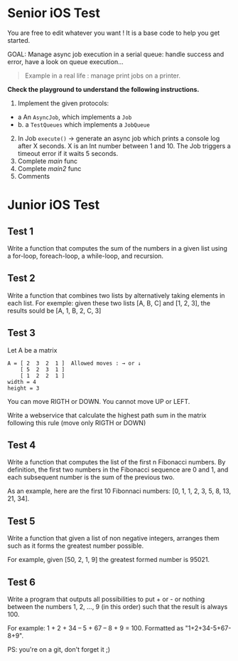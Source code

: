 # Senior iOS Test

You are free to edit whatever you want ! It is a base code to help you get started.

GOAL: Manage async job execution in a serial queue: handle success and error, have a look on queue execution...
> Example in a real life : manage print jobs on a printer.

**Check the playground to understand the following instructions.**

1. Implement the given protocols:
  * a An `AsyncJob`, which implements a `Job`
  * b. a `TestQueues` which implements a `JobQueue`
2. In Job `execute()` -> generate an async job which prints a console log after X seconds. X is an Int number between 1 and 10. The Job triggers a timeout error if it waits 5 seconds.
3. Complete *main* func
4. Complete *main2* func
5. Comments


# Junior iOS Test

## Test 1

Write a function that computes the sum of the numbers in a given list using a for-loop, foreach-loop, a while-loop, and recursion.

## Test 2

Write a function that combines two lists by alternatively taking elements in each list. For exemple: given these two lists [A, B, C] and [1, 2, 3], the results sould be [A, 1, B, 2, C, 3]

## Test 3

Let A be a matrix
```
A = [ 2  3  2  1 ]  Allowed moves : → or ↓
    [ 5  2  3  1 ]
    [ 1  2  2  1 ]
width = 4
height = 3
```

You can move RIGTH or DOWN.
You cannot move UP or LEFT.

Write a webservice that calculate the highest path sum in the matrix
following this rule (move only RIGTH or DOWN)

## Test 4

Write a function that computes the list of the first n Fibonacci numbers. By definition, the first two numbers in the Fibonacci sequence are 0 and 1, and each subsequent number is the sum of the previous two.

As an example, here are the first 10 Fibonnaci numbers: [0, 1, 1, 2, 3, 5, 8, 13, 21, 34].

## Test 5

Write a function that given a list of non negative integers, arranges them such as it forms the greatest number possible.

For example, given [50, 2, 1, 9] the greatest formed number is 95021.

## Test 6

Write a program that outputs all possibilities to put + or - or nothing between the numbers 1, 2, ..., 9 (in this order) such that the result is always 100.

For example: 1 + 2 + 34 – 5 + 67 – 8 + 9 = 100.
Formatted as "1+2+34-5+67-8+9".

PS: you're on a git, don't forget it ;)
